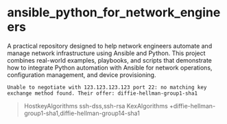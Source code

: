 # ansible_python_for_network_engineers
A practical repository designed to help network engineers automate and manage network infrastructure using Ansible and Python. This project combines real-world examples, playbooks, and scripts that demonstrate how to integrate Python automation with Ansible for network operations, configuration management, and device provisioning.

```Unable to negotiate with 123.123.123.123 port 22: no matching key exchange method found. Their offer: diffie-hellman-group1-sha1```
>HostkeyAlgorithms ssh-dss,ssh-rsa
>KexAlgorithms +diffie-hellman-group1-sha1,diffie-hellman-group14-sha1
